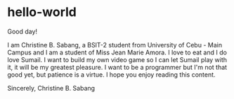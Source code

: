 # hello-world

Good day!

  I am Christine B. Sabang, a BSIT-2 student from University of Cebu - Main Campus and I am a student of Miss Jean Marie Amora. I love to eat and I do love Sumail. I want to build my own video game so I can let Sumail play with it, it will be my greatest pleasure. I want to be a programmer but I'm not that good yet, but patience is a virtue. I hope you enjoy reading this content.

Sincerely,
Christine B. Sabang
